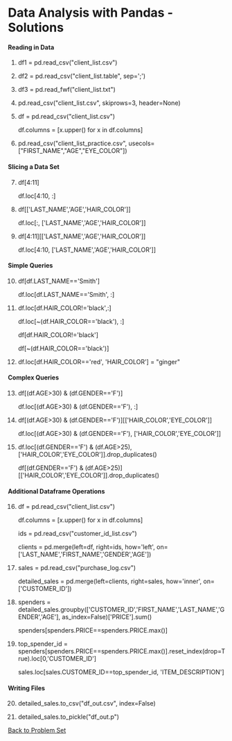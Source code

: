 # Data Analysis with Pandas - Solutions


#### Reading in Data

1. df1 = pd.read_csv("client_list.csv")

2. df2 = pd.read_csv("client_list.table", sep=';')

3. df3 = pd.read_fwf("client_list.txt")

4. pd.read_csv("client_list.csv", skiprows=3, header=None)

5. df = pd.read_csv("client_list.csv")

   df.columns = [x.upper() for x in df.columns]
   
6. pd.read_csv("client_list_practice.csv", usecols=["FIRST_NAME","AGE","EYE_COLOR"])


#### Slicing a Data Set

7. df[4:11]

   df.loc[4:10, :]

8. df[['LAST_NAME','AGE','HAIR_COLOR']]

   df.loc[:, ['LAST_NAME','AGE','HAIR_COLOR']]

9. df[4:11][['LAST_NAME','AGE','HAIR_COLOR']]

   df.loc[4:10, ['LAST_NAME','AGE','HAIR_COLOR']]


#### Simple Queries

10. df[df.LAST_NAME=='Smith']

    df.loc[df.LAST_NAME=='Smith', :]

11. df.loc[df.HAIR_COLOR!='black',:]

    df.loc[~(df.HAIR_COLOR=='black'), :]

    df[df.HAIR_COLOR!='black']
    
    df[~(df.HAIR_COLOR=='black')]

12. df.loc[df.HAIR_COLOR=='red', 'HAIR_COLOR'] = "ginger"


#### Complex Queries

13. df[(df.AGE>30) & (df.GENDER=='F')]

    df.loc[(df.AGE>30) & (df.GENDER=='F'), :]

14. df[(df.AGE>30) & (df.GENDER=='F')][['HAIR_COLOR','EYE_COLOR']]

    df.loc[(df.AGE>30) & (df.GENDER=='F'), ['HAIR_COLOR','EYE_COLOR']]

15. df.loc[(df.GENDER=='F') & (df.AGE>25), ['HAIR_COLOR','EYE_COLOR']].drop_duplicates()

    df[(df.GENDER=='F') & (df.AGE>25)][['HAIR_COLOR','EYE_COLOR']].drop_duplicates()


#### Additional Dataframe Operations

16. df = pd.read_csv("client_list.csv")

    df.columns = [x.upper() for x in df.columns]
   
    ids = pd.read_csv("customer_id_list.csv")
    
    clients = pd.merge(left=df, right=ids, how='left', on=['LAST_NAME','FIRST_NAME','GENDER','AGE'])

17. sales = pd.read_csv("purchase_log.csv")

    detailed_sales = pd.merge(left=clients, right=sales, how='inner', on=['CUSTOMER_ID'])

18. spenders = detailed_sales.groupby(['CUSTOMER_ID','FIRST_NAME','LAST_NAME','GENDER','AGE'], as_index=False)['PRICE'].sum()

    spenders[spenders.PRICE==spenders.PRICE.max()]

19. top_spender_id = spenders[spenders.PRICE==spenders.PRICE.max()].reset_index(drop=True).loc[0,'CUSTOMER_ID']

    sales.loc[sales.CUSTOMER_ID==top_spender_id, 'ITEM_DESCRIPTION']

#### Writing Files

20. detailed_sales.to_csv("df_out.csv", index=False)

21. detailed_sales.to_pickle("df_out.p")


[Back to Problem Set](problem_set_1_pandas.md)
